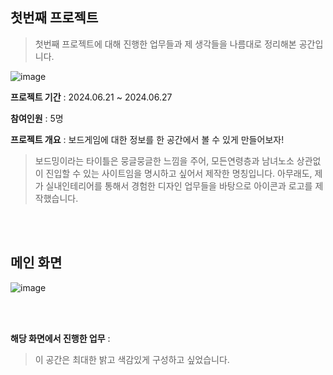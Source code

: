 ## 첫번째 프로젝트
> 첫번째 프로젝트에 대해 진행한 업무들과 제 생각들을 나름대로 정리해본 공간입니다.

![image](https://github.com/user-attachments/assets/270486cf-e687-4137-86ed-ae8fe48c428e)

**프로젝트 기간** : 2024.06.21 ~ 2024.06.27

**참여인원** : 5명

**프로젝트 개요** : 보드게임에 대한 정보를 한 공간에서 볼 수 있게 만들어보자!

> 보드밍이라는 타이틀은 뭉글뭉글한 느낌을 주어, 모든연령층과 남녀노소 상관없이 진입할 수 있는 사이트임을 명시하고 싶어서 제작한 명칭입니다.
> 아무래도, 제가 실내인테리어를 통해서 경험한 디자인 업무들을 바탕으로 아이콘과 로고를 제작했습니다.

<br/><br/>
## 메인 화면
![image](https://github.com/user-attachments/assets/d485ebcd-0bb9-4f93-a831-6dcc7caeb2d5)

<br/><br/>

**해당 화면에서 진행한 업무** : 

> 이 공간은 최대한 밝고 색감있게 구성하고 싶었습니다.
